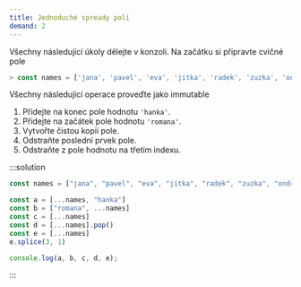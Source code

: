 ```yaml
---
title: Jednoduché spready polí
demand: 2
---
```


Všechny následující úkoly dělejte v konzoli. Na začátku si připravte cvičné pole

```js
> const names = ['jana', 'pavel', 'eva', 'jitka', 'radek', 'zuzka', 'ondra']
```

Všechny následující operace proveďte jako immutable

1. Přidejte na konec pole hodnotu `'hanka'`.
1. Přidejte na začátek pole hodnotu `'romana'`.
1. Vytvořte čistou kopii pole.
1. Odstraňte poslední prvek pole.
1. Odstraňte z pole hodnotu na třetím indexu.

:::solution

```js
const names = ["jana", "pavel", "eva", "jitka", "radek", "zuzka", "ondra"];

const a = [...names, "hanka"]
const b = ["romana", ...names]
const c = [...names]
const d = [...names].pop()
const e = [...names]
e.splice(3, 1)

console.log(a, b, c, d, e);
```

:::
